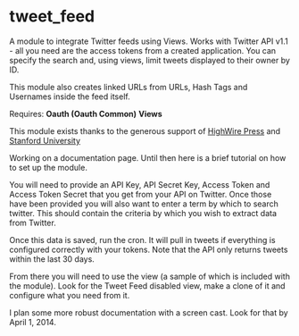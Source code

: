 tweet_feed
==========

A module to integrate Twitter feeds using Views. Works with Twitter API v1.1 - all you need are the access tokens from a created application. You can specify the search and, using views, limit tweets displayed to their owner by ID. 

This module also creates linked URLs from URLs, Hash Tags and Usernames inside the feed itself.

Requires:
<b>Oauth (Oauth Common)</b>
<b>Views</b>

This module exists thanks to the generous support of <a href="http://highwire.org">HighWire Press</a> and <a href="http://stanford.edu">Stanford University</a>

Working on a documentation page. Until then here is a brief tutorial on how to set up the module. 

You will need to provide an API Key, API Secret Key, Access Token and Access Token Secret that you get from your API on Twitter. Once those have been provided you will also want to enter a term by which to search twitter. This should contain the criteria by which you wish to extract data from Twitter.

Once this data is saved, run the cron. It will pull in tweets if everything is configured correctly with your tokens. Note that the API only returns tweets within the last 30 days.

From there you will need to use the view (a sample of which is included with the module). Look for the Tweet Feed disabled view, make a clone of it and configure what you need from it.

I plan some more robust documentation with a screen cast. Look for that by April 1, 2014.

